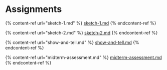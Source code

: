 # Assignments



{% content-ref url="sketch-1.md" %}
[sketch-1.md](sketch-1.md)
{% endcontent-ref %}

{% content-ref url="sketch-2.md" %}
[sketch-2.md](sketch-2.md)
{% endcontent-ref %}

{% content-ref url="show-and-tell.md" %}
[show-and-tell.md](show-and-tell.md)
{% endcontent-ref %}

{% content-ref url="midterm-assessment.md" %}
[midterm-assessment.md](midterm-assessment.md)
{% endcontent-ref %}
